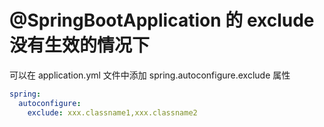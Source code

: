 
# @SpringBootApplication 的 exclude 没有生效的情况下

可以在 application.yml 文件中添加 spring.autoconfigure.exclude 属性

```yaml
spring:
  autoconfigure:
    exclude: xxx.classname1,xxx.classname2
```
